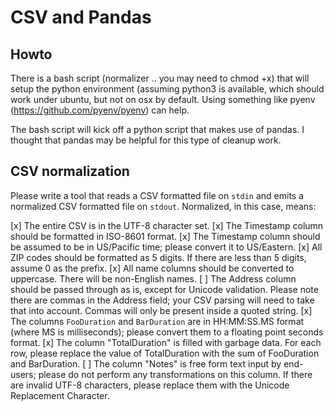 # CSV and Pandas

## Howto 

There is a bash script (normalizer .. you may need to chmod +x) that
will setup the python environment (assuming python3 is available, which
should work under ubuntu, but not on osx by default. Using something like
pyenv (https://github.com/pyenv/pyenv) can help. 

The bash script will kick off a python script that makes use of pandas. 
I thought that pandas may be helpful for this type of cleanup work. 


## CSV normalization

Please write a tool that reads a CSV formatted file on `stdin` and
emits a normalized CSV formatted file on `stdout`. Normalized, in this
case, means:

[x] The entire CSV is in the UTF-8 character set.
[x] The Timestamp column should be formatted in ISO-8601 format.
[x] The Timestamp column should be assumed to be in US/Pacific time;
  please convert it to US/Eastern.
[x] All ZIP codes should be formatted as 5 digits. If there are less
  than 5 digits, assume 0 as the prefix.
[x] All name columns should be converted to uppercase. There will be
  non-English names.
[ ] The Address column should be passed through as is, except for
  Unicode validation. Please note there are commas in the Address
  field; your CSV parsing will need to take that into account. Commas
  will only be present inside a quoted string.
[x] The columns `FooDuration` and `BarDuration` are in HH:MM:SS.MS
  format (where MS is milliseconds); please convert them to a floating
  point seconds format.
[x] The column "TotalDuration" is filled with garbage data. For each
  row, please replace the value of TotalDuration with the sum of
  FooDuration and BarDuration.
[ ]  The column "Notes" is free form text input by end-users; please do
  not perform any transformations on this column. If there are invalid
  UTF-8 characters, please replace them with the Unicode Replacement
  Character.

